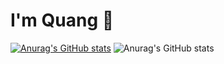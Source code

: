 # I'm Quang 👋
[![Anurag's GitHub stats](https://github-readme-stats.vercel.app/api?username=minhquang2304)](https://github.com/anuraghazra/github-readme-stats)
![Anurag's GitHub stats](https://github-readme-stats.vercel.app/api?username=minhquang2304&hide=contribs,issues)
